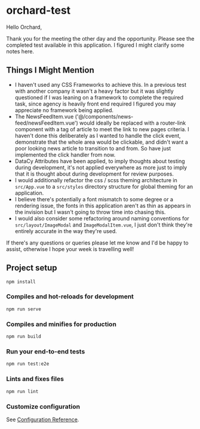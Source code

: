# orchard-test

Hello Orchard,

Thank you for the meeting the other day and the opportunity. Please see the completed test available in this application. I figured I might clarify some notes here. 

## Things I Might Mention

- I haven't used any CSS Frameworks to achieve this. In a previous test with another company it wasn't a heavy factor but it was slightly questioned if I was leaning on a framework to complete the required task, since agency is heavily front end required I figured you may appreciate no framework being applied. 
- The NewsFeedItem.vue ('@/components/news-feed/newsFeedItem.vue') would ideally be replaced with a router-link component with a tag of article to meet the link to new pages criteria. I haven't done this deliberately as I wanted to handle the click event, demonstrate that the whole area would be clickable, and didn't want a poor looking news article to transition to and from. So have just implemented the click handler from now. 
- DataCy Attributes have been applied, to imply thoughts about testing during development, it's not applied everywhere as more just to imply that it is thought about during development for review purposes. 
- I would additionally refactor the css / scss theming architecture in `src/App.vue` to a `src/styles` directory structure for global theming for an application.
- I believe there's potentially a font mismatch to some degree or a rendering issue, the fonts in this application aren't as thin as appears in the invision but I wasn't going to throw time into chasing this. 
- I would also consider some refactoring around naming conventions for `src/layout/ImageModal` and `ImageModalItem.vue`,
I just don't think they're entirely accurate in the way they're used.

If there's any questions or queries please let me know and I'd be happy to assist, otherwise I hope your week is travelling well!


## Project setup
```
npm install
```

### Compiles and hot-reloads for development
```
npm run serve
```

### Compiles and minifies for production
```
npm run build
```

### Run your end-to-end tests
```
npm run test:e2e
```

### Lints and fixes files
```
npm run lint
```

### Customize configuration
See [Configuration Reference](https://cli.vuejs.org/config/).
